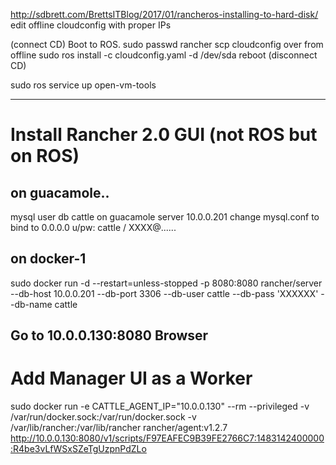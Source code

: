 http://sdbrett.com/BrettsITBlog/2017/01/rancheros-installing-to-hard-disk/
edit offline cloudconfig with proper IPs

(connect CD)
Boot to ROS.
sudo passwd rancher
scp cloudconfig over from offline
sudo ros install -c cloudconfig.yaml -d /dev/sda
reboot (disconnect CD)

sudo ros service up open-vm-tools

-------------------------------------

# Install Rancher 2.0 GUI (not ROS but on ROS)

## on guacamole..
mysql user db cattle on guacamole server 10.0.0.201
change mysql.conf to bind to 0.0.0.0 <restart mysql service>
u/pw: cattle / XXXX@......

## on docker-1
sudo docker run -d --restart=unless-stopped -p 8080:8080 rancher/server --db-host 10.0.0.201 --db-port 3306 --db-user cattle --db-pass 'XXXXXX' --db-name cattle

## Go to 10.0.0.130:8080 Browser

# Add Manager UI as a Worker
sudo docker run -e CATTLE_AGENT_IP="10.0.0.130"  --rm --privileged -v /var/run/docker.sock:/var/run/docker.sock -v /var/lib/rancher:/var/lib/rancher rancher/agent:v1.2.7 http://10.0.0.130:8080/v1/scripts/F97EAFEC9B39FE2766C7:1483142400000:R4be3vLfWSxSZeTgUzpnPdZLo
